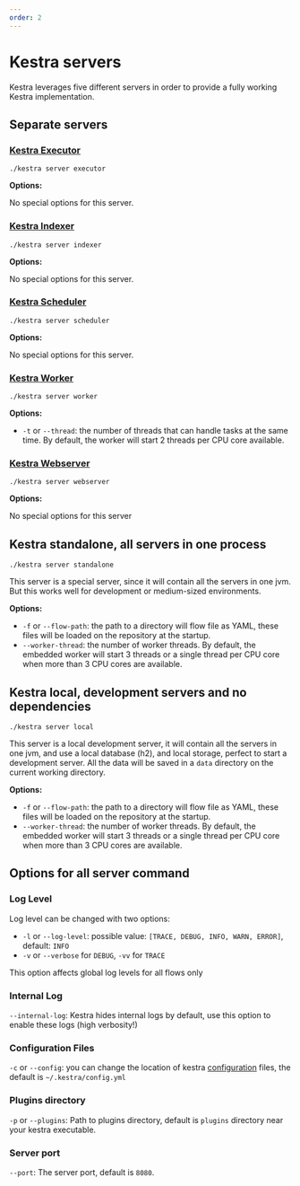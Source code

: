 ```yaml
---
order: 2
---
```

# Kestra servers

Kestra leverages five different servers in order to provide a fully working Kestra implementation.

## Separate servers

### [Kestra Executor](../../architecture#executor)

`./kestra server executor`

**Options:**

No special options for this server.

### [Kestra Indexer](../../architecture#indexer)

`./kestra server indexer`

**Options:**

No special options for this server.

### [Kestra Scheduler](../../architecture#scheduler)

`./kestra server scheduler`

**Options:**

No special options for this server.

### [Kestra Worker](../../architecture#worker)

`./kestra server worker`

**Options:**

* `-t` or `--thread`: the number of threads that can handle tasks at the same time. By default, the worker will start 2 threads per CPU core available.

### [Kestra Webserver](../../architecture#webserver)

`./kestra server webserver`

**Options:**

No special options for this server

## Kestra standalone, all servers in one process

`./kestra server standalone`

This server is a special server, since it will contain all the servers in one jvm.
But this works well for development or medium-sized environments.

**Options:**

* `-f` or `--flow-path`: the path to a directory will flow file as YAML, these files will be loaded on the repository at the startup.
* `--worker-thread`: the number of worker threads. By default, the embedded worker will start 3 threads or a single thread per CPU core when more than 3 CPU cores are available.

## Kestra local, development servers and no dependencies

`./kestra server local`

This server is a local development server, it will contain all the servers in one jvm, and use a local database (h2), and local storage, perfect to start a development server. All the data will be saved in a `data` directory on the current working directory.

**Options:**

* `-f` or `--flow-path`: the path to a directory will flow file as YAML, these files will be loaded on the repository at the startup.
* `--worker-thread`: the number of worker threads. By default, the embedded worker will start 3 threads or a single thread per CPU core when more than 3 CPU cores are available.

## Options for all server command

### Log Level

Log level can be changed with two options:

* `-l` or `--log-level`: possible value: `[TRACE, DEBUG, INFO, WARN, ERROR]`, default: `INFO`
* `-v` or `--verbose` for `DEBUG`, `-vv` for `TRACE`

This option affects global log levels for all flows only

### Internal Log

`--internal-log`: Kestra hides internal logs by default, use this option to enable these logs (high verbosity!)

### Configuration Files

`-c` or `--config`: you can change the location of kestra [configuration](../configuration) files, the default is `~/.kestra/config.yml`

### Plugins directory

`-p` or `--plugins`: Path to plugins directory, default is `plugins` directory near your kestra executable.

### Server port

`--port`: The server port, default is `8080`.
